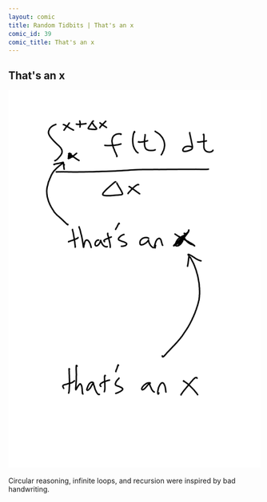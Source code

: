 ```yaml
---
layout: comic
title: Random Tidbits | That's an x
comic_id: 39
comic_title: That's an x
---
```


## That's an x

<img id="img39" src="/assets/images/39.png">

Circular reasoning, infinite loops, and recursion were inspired by bad handwriting.
